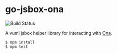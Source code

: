 go-jsbox-ona
============


![Build Status](https://api.travis-ci.org/praekelt/go-jsbox-ona.png)


A vumi jsbox helper library for interacting with [Ona](https://ona.io/).


```
$ npm install
$ npm test
```
